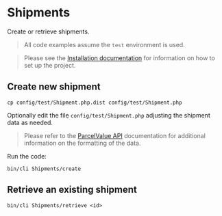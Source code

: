 # Shipments

Create or retrieve shipments.

> All code examples assume the `test` environment is used.

> Please see the [Installation documentation](/docs/Installation) for information on how to set up the project.

## Create new shipment

```
cp config/test/Shipment.php.dist config/test/Shipment.php
```

Optionally edit the file `config/test/Shipment.php` adjusting the shipment data as needed.

> Please refer to the [ParcelValue API](https://github.com/parcelvalue/api) documentation for additional information on the formatting of the data.

Run the code:
```
bin/cli Shipments/create
```

## Retrieve an existing shipment

```
bin/cli Shipments/retrieve <id>
```
